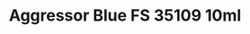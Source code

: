 ---
layout: product
title: "Aggressor Blue FS 35109 10ml"
price: "330" 
desc: "Acrylic Laquer 10mL"
img_path: "/assets/img/RC234.webp"
brand: "AK "
available: true
special_offer: false
new: false
soon: false
cat: "020000"
subcat: "020200"
subsubcat: "020201"
sifra: "RC234"
popular: false
spec: true
---